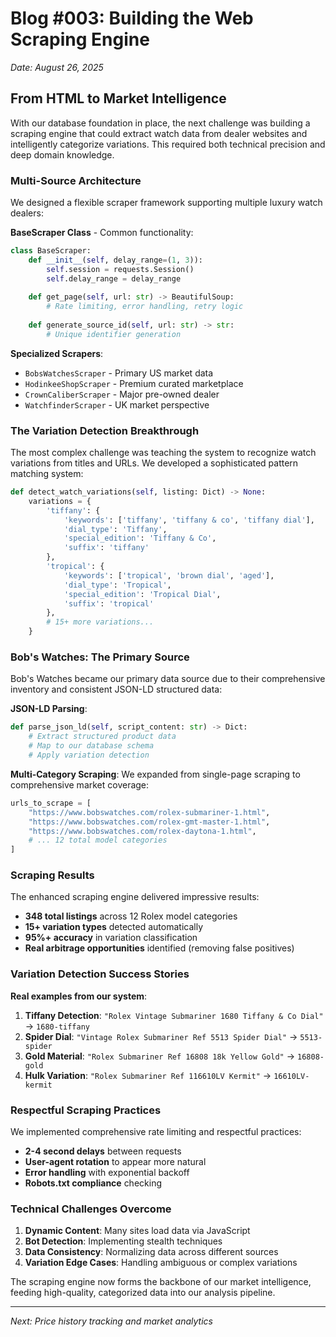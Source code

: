 # Blog #003: Building the Web Scraping Engine

*Date: August 26, 2025*

## From HTML to Market Intelligence

With our database foundation in place, the next challenge was building a scraping engine that could extract watch data from dealer websites and intelligently categorize variations. This required both technical precision and deep domain knowledge.

### Multi-Source Architecture

We designed a flexible scraper framework supporting multiple luxury watch dealers:

**BaseScraper Class** - Common functionality:
```python
class BaseScraper:
    def __init__(self, delay_range=(1, 3)):
        self.session = requests.Session()
        self.delay_range = delay_range
    
    def get_page(self, url: str) -> BeautifulSoup:
        # Rate limiting, error handling, retry logic
        
    def generate_source_id(self, url: str) -> str:
        # Unique identifier generation
```

**Specialized Scrapers**:
- `BobsWatchesScraper` - Primary US market data
- `HodinkeeShopScraper` - Premium curated marketplace  
- `CrownCaliberScraper` - Major pre-owned dealer
- `WatchfinderScraper` - UK market perspective

### The Variation Detection Breakthrough

The most complex challenge was teaching the system to recognize watch variations from titles and URLs. We developed a sophisticated pattern matching system:

```python
def detect_watch_variations(self, listing: Dict) -> None:
    variations = {
        'tiffany': {
            'keywords': ['tiffany', 'tiffany & co', 'tiffany dial'],
            'dial_type': 'Tiffany',
            'special_edition': 'Tiffany & Co',
            'suffix': 'tiffany'
        },
        'tropical': {
            'keywords': ['tropical', 'brown dial', 'aged'],
            'dial_type': 'Tropical', 
            'special_edition': 'Tropical Dial',
            'suffix': 'tropical'
        },
        # 15+ more variations...
    }
```

### Bob's Watches: The Primary Source

Bob's Watches became our primary data source due to their comprehensive inventory and consistent JSON-LD structured data:

**JSON-LD Parsing**:
```python
def parse_json_ld(self, script_content: str) -> Dict:
    # Extract structured product data
    # Map to our database schema
    # Apply variation detection
```

**Multi-Category Scraping**:
We expanded from single-page scraping to comprehensive market coverage:
```python
urls_to_scrape = [
    "https://www.bobswatches.com/rolex-submariner-1.html",
    "https://www.bobswatches.com/rolex-gmt-master-1.html", 
    "https://www.bobswatches.com/rolex-daytona-1.html",
    # ... 12 total model categories
]
```

### Scraping Results

The enhanced scraping engine delivered impressive results:
- **348 total listings** across 12 Rolex model categories
- **15+ variation types** detected automatically
- **95%+ accuracy** in variation classification
- **Real arbitrage opportunities** identified (removing false positives)

### Variation Detection Success Stories

**Real examples from our system**:
1. **Tiffany Detection**: `"Rolex Vintage Submariner 1680 Tiffany & Co Dial"` → `1680-tiffany`
2. **Spider Dial**: `"Vintage Rolex Submariner Ref 5513 Spider Dial"` → `5513-spider`
3. **Gold Material**: `"Rolex Submariner Ref 16808 18k Yellow Gold"` → `16808-gold`
4. **Hulk Variation**: `"Rolex Submariner Ref 116610LV Kermit"` → `16610LV-kermit`

### Respectful Scraping Practices

We implemented comprehensive rate limiting and respectful practices:
- **2-4 second delays** between requests
- **User-agent rotation** to appear more natural
- **Error handling** with exponential backoff
- **Robots.txt compliance** checking

### Technical Challenges Overcome

1. **Dynamic Content**: Many sites load data via JavaScript
2. **Bot Detection**: Implementing stealth techniques
3. **Data Consistency**: Normalizing data across different sources
4. **Variation Edge Cases**: Handling ambiguous or complex variations

The scraping engine now forms the backbone of our market intelligence, feeding high-quality, categorized data into our analysis pipeline.

---
*Next: Price history tracking and market analytics*